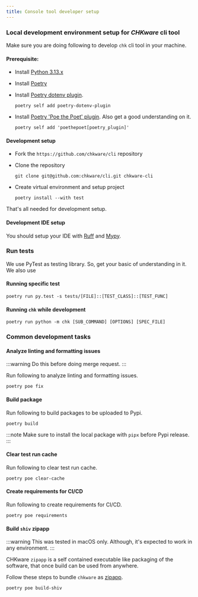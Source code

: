 ```yaml
---
title: Console tool developer setup
---
```


### Local development environment setup for *CHKware* cli tool

Make sure you are doing following to develop `chk` cli tool in your machine.

#### Prerequisite:

- Install [Python 3.13.x](https://www.python.org/downloads/)

- Install [Poetry](https://python-poetry.org/docs/#installation)

- Install [Poetry dotenv plugin](https://pypi.org/project/poetry-dotenv-plugin/).

  ```shell
  poetry self add poetry-dotenv-plugin
  ```
 
- Install [Poetry 'Poe the Poet' plugin](https://poethepoet.natn.io/installation.html). Also get a good understanding on it.
  ```shell
  poetry self add 'poethepoet[poetry_plugin]'
  ```

#### Development setup

- Fork the `https://github.com/chkware/cli` repository

- Clone the repository

  ```shell
  git clone git@github.com:chkware/cli.git chkware-cli
  ```

- Create virtual environment and setup project
  ```shell
  poetry install --with test
  ```

That's all needed for development setup.

#### Development IDE setup

You should setup your IDE with [Ruff](https://docs.astral.sh/ruff/editors/setup/) and [Mypy](https://mon.school/courses/mypy-primer/learn/1.3).

### Run tests

We use PyTest as testing library. So, get your basic of understanding in it. We also use

#### Running specific test

  ```shell
  poetry run py.test -s tests/[FILE]::[TEST_CLASS]::[TEST_FUNC]
  ```

#### Running `chk` while development

  ```shell
  poetry run python -m chk [SUB_COMMAND] [OPTIONS] [SPEC_FILE]
  ```

### Common development tasks

#### Analyze linting and formatting issues

:::warning
Do this before doing merge request.
:::

Run following to analyze linting and formatting issues.

```shell
poetry poe fix
```

#### Build package

Run following to build packages to be uploaded to Pypi.

```shell
poetry build
```

:::note
Make sure to install the local package with `pipx` before Pypi release.
:::

#### Clear test run cache

Run following to clear test run cache.

```shell
poetry poe clear-cache
```

#### Create requirements for CI/CD

Run following to create requirements for CI/CD.

```shell
poetry poe requirements
```

#### Build `shiv` zipapp

:::warning
This was tested in macOS only. Although, it's expected to work in any environment.
:::

CHKware `zipapp` is a self contained executable like packaging of the software, that once build can be used from anywhere.

Follow these steps to bundle `chkware` as [zipapp](https://docs.python.org/3/library/zipapp.html).

```shell
poetry poe build-shiv
```
